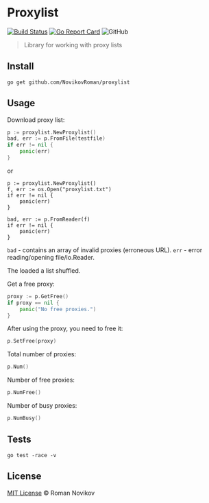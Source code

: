 # Proxylist

[![Build Status](https://travis-ci.com/NovikovRoman/proxylist.svg?branch=master)](https://travis-ci.com/NovikovRoman/proxylist)
[![Go Report Card](https://goreportcard.com/badge/github.com/NovikovRoman/proxylist)](https://goreportcard.com/report/github.com/NovikovRoman/proxylist)
![GitHub](https://img.shields.io/github/license/NovikovRoman/proxylist)
> Library for working with proxy lists

## Install

```shell
go get github.com/NovikovRoman/proxylist
```

## Usage

Download proxy list:
```go
p := proxylist.NewProxylist()
bad, err := p.FromFile(testfile)
if err != nil {
    panic(err)
}
```

or

```
p := proxylist.NewProxylist()
f, err := os.Open("proxylist.txt")
if err != nil {
    panic(err)
}

bad, err := p.FromReader(f)
if err != nil {
    panic(err)
}
```

`bad` - contains an array of invalid proxies (erroneous URL).
`err` - error reading/opening file/io.Reader.

The loaded a list shuffled.

Get a free proxy:
```go
proxy := p.GetFree()
if proxy == nil {
    panic("No free proxies.")
}
```

After using the proxy, you need to free it:

```go
p.SetFree(proxy)
```

Total number of proxies:
```go
p.Num()
```

Number of free proxies:
```go
p.NumFree()
```

Number of busy proxies:
```go
p.NumBusy()
```

## Tests

```shell
go test -race -v
```

## License
[MIT License](LICENSE) © Roman Novikov